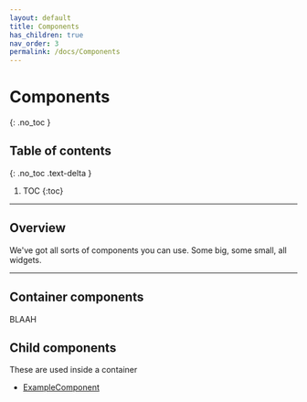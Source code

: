```yaml
---
layout: default
title: Components
has_children: true
nav_order: 3
permalink: /docs/Components
---
```


# Components
{: .no_toc }

## Table of contents
{: .no_toc .text-delta }

1. TOC
{:toc}

---

## Overview

We've got all sorts of components you can use. Some big, some small, all widgets.

---

## Container components

BLAAH


## Child components

These are used inside a container

- [ExampleComponent](storybook/?path=/story/examplecomponent--default)
